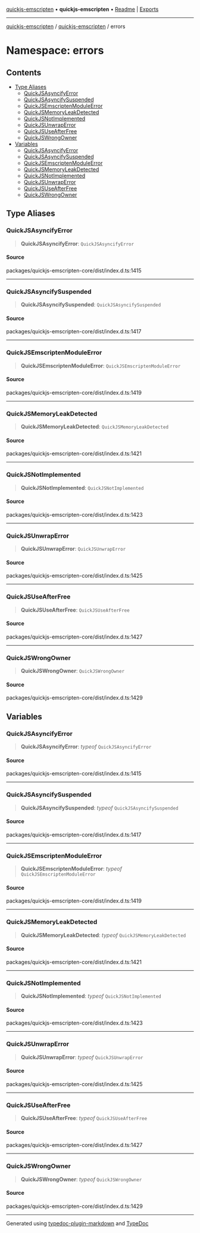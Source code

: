 [quickjs-emscripten](../../../packages.md) • **quickjs-emscripten** • [Readme](../../README.md) \| [Exports](../../exports.md)

***

[quickjs-emscripten](../../../packages.md) / [quickjs-emscripten](../../exports.md) / errors

# Namespace: errors

## Contents

- [Type Aliases](README.md#type-aliases)
  - [QuickJSAsyncifyError](README.md#quickjsasyncifyerror)
  - [QuickJSAsyncifySuspended](README.md#quickjsasyncifysuspended)
  - [QuickJSEmscriptenModuleError](README.md#quickjsemscriptenmoduleerror)
  - [QuickJSMemoryLeakDetected](README.md#quickjsmemoryleakdetected)
  - [QuickJSNotImplemented](README.md#quickjsnotimplemented)
  - [QuickJSUnwrapError](README.md#quickjsunwraperror)
  - [QuickJSUseAfterFree](README.md#quickjsuseafterfree)
  - [QuickJSWrongOwner](README.md#quickjswrongowner)
- [Variables](README.md#variables)
  - [QuickJSAsyncifyError](README.md#quickjsasyncifyerror-1)
  - [QuickJSAsyncifySuspended](README.md#quickjsasyncifysuspended-1)
  - [QuickJSEmscriptenModuleError](README.md#quickjsemscriptenmoduleerror-1)
  - [QuickJSMemoryLeakDetected](README.md#quickjsmemoryleakdetected-1)
  - [QuickJSNotImplemented](README.md#quickjsnotimplemented-1)
  - [QuickJSUnwrapError](README.md#quickjsunwraperror-1)
  - [QuickJSUseAfterFree](README.md#quickjsuseafterfree-1)
  - [QuickJSWrongOwner](README.md#quickjswrongowner-1)

## Type Aliases

### QuickJSAsyncifyError

> **QuickJSAsyncifyError**: `QuickJSAsyncifyError`

#### Source

packages/quickjs-emscripten-core/dist/index.d.ts:1415

***

### QuickJSAsyncifySuspended

> **QuickJSAsyncifySuspended**: `QuickJSAsyncifySuspended`

#### Source

packages/quickjs-emscripten-core/dist/index.d.ts:1417

***

### QuickJSEmscriptenModuleError

> **QuickJSEmscriptenModuleError**: `QuickJSEmscriptenModuleError`

#### Source

packages/quickjs-emscripten-core/dist/index.d.ts:1419

***

### QuickJSMemoryLeakDetected

> **QuickJSMemoryLeakDetected**: `QuickJSMemoryLeakDetected`

#### Source

packages/quickjs-emscripten-core/dist/index.d.ts:1421

***

### QuickJSNotImplemented

> **QuickJSNotImplemented**: `QuickJSNotImplemented`

#### Source

packages/quickjs-emscripten-core/dist/index.d.ts:1423

***

### QuickJSUnwrapError

> **QuickJSUnwrapError**: `QuickJSUnwrapError`

#### Source

packages/quickjs-emscripten-core/dist/index.d.ts:1425

***

### QuickJSUseAfterFree

> **QuickJSUseAfterFree**: `QuickJSUseAfterFree`

#### Source

packages/quickjs-emscripten-core/dist/index.d.ts:1427

***

### QuickJSWrongOwner

> **QuickJSWrongOwner**: `QuickJSWrongOwner`

#### Source

packages/quickjs-emscripten-core/dist/index.d.ts:1429

## Variables

### QuickJSAsyncifyError

> **QuickJSAsyncifyError**: *typeof* `QuickJSAsyncifyError`

#### Source

packages/quickjs-emscripten-core/dist/index.d.ts:1415

***

### QuickJSAsyncifySuspended

> **QuickJSAsyncifySuspended**: *typeof* `QuickJSAsyncifySuspended`

#### Source

packages/quickjs-emscripten-core/dist/index.d.ts:1417

***

### QuickJSEmscriptenModuleError

> **QuickJSEmscriptenModuleError**: *typeof* `QuickJSEmscriptenModuleError`

#### Source

packages/quickjs-emscripten-core/dist/index.d.ts:1419

***

### QuickJSMemoryLeakDetected

> **QuickJSMemoryLeakDetected**: *typeof* `QuickJSMemoryLeakDetected`

#### Source

packages/quickjs-emscripten-core/dist/index.d.ts:1421

***

### QuickJSNotImplemented

> **QuickJSNotImplemented**: *typeof* `QuickJSNotImplemented`

#### Source

packages/quickjs-emscripten-core/dist/index.d.ts:1423

***

### QuickJSUnwrapError

> **QuickJSUnwrapError**: *typeof* `QuickJSUnwrapError`

#### Source

packages/quickjs-emscripten-core/dist/index.d.ts:1425

***

### QuickJSUseAfterFree

> **QuickJSUseAfterFree**: *typeof* `QuickJSUseAfterFree`

#### Source

packages/quickjs-emscripten-core/dist/index.d.ts:1427

***

### QuickJSWrongOwner

> **QuickJSWrongOwner**: *typeof* `QuickJSWrongOwner`

#### Source

packages/quickjs-emscripten-core/dist/index.d.ts:1429

***

Generated using [typedoc-plugin-markdown](https://www.npmjs.com/package/typedoc-plugin-markdown) and [TypeDoc](https://typedoc.org/)
